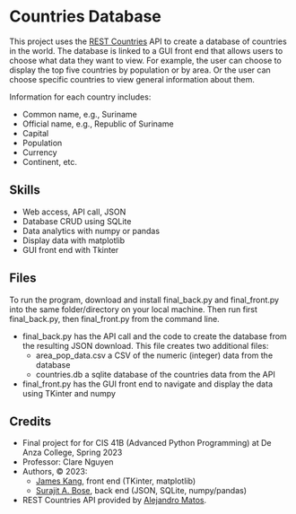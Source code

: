 # Countries Database 

This project uses the [REST Countries](https://restcountries.com/) API to create a database of countries in the world.
The database is linked to a GUI front end that allows users to choose what data they want to view. For example, the user can choose to display the top five countries by population or by area. Or the user can choose specific countries to view general information about them. 

Information for each country includes:
- Common name, e.g., Suriname
- Official name, e.g.,  Republic of Suriname
- Capital
- Population
- Currency
- Continent, etc. 

## Skills
- Web access, API call, JSON 
- Database CRUD using SQLite
- Data analytics with numpy or pandas
- Display data with matplotlib 
- GUI front end with Tkinter

## Files

To run the program, download and install final_back.py and final_front.py into the same folder/directory on your local machine. Then run first final_back.py, then final_front.py from the command line.

- final_back.py has the API call and the code to create the database from the resulting JSON download. This file creates two additional files:
  - area_pop_data.csv a CSV of the numeric (integer) data from the database
  - countries.db a sqlite database of the countries data from the API
- final_front.py has the GUI front end to navigate and display the data using TKinter and numpy

## Credits
- Final project for for CIS 41B (Advanced Python Programming) at De Anza College, Spring 2023
- Professor: Clare Nguyen
- Authors, © 2023: 
  - [James Kang](https://github.com/jcmkang), front end (TKinter, matplotlib) 
  - [Surajit A. Bose](https://github.com/morosebose), back end (JSON, SQLite, numpy/pandas)
- REST Countries API provided by [Alejandro Matos](https://gitlab.com/amatos). 
